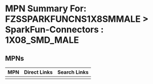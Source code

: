 



# MPN Summary For: FZSSPARKFUNCNS1X8SMMALE > SparkFun-Connectors : 1X08_SMD_MALE

## MPNs
  

|MPN|Direct Links|Search Links|
| :--- | :--- | :--- |
||||
